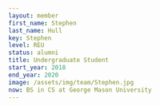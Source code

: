 ```yaml
---
layout: member
first_name: Stephen
last_name: Hull
key: Stephen
level: REU
status: alumni
title: Undergraduate Student
start_year: 2018
end_year: 2020
image: /assets/img/team/Stephen.jpg
now: BS in CS at George Mason University
---
```

